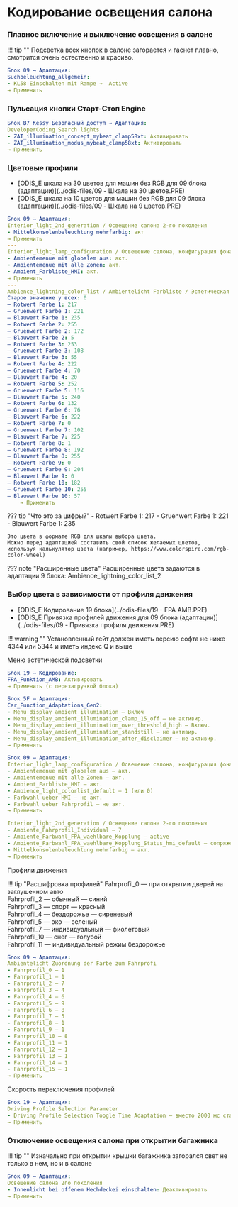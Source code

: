 
# Кодирование освещения салона

### Плавное включение и выключение освещения в салоне

!!! tip ""
    Подсветка всех кнопок в салоне загорается и гаснет плавно, смотрится очень естественно и красиво. 
    
``` yaml title="логин-пароль: 31347"
Блок 09 → Адаптация:
Suchbeleuchtung_allgemein:
- KL58 Einschalten mit Rampe →  Active
→ Применить
```

### Пульсация кнопки Старт-Стоп Engine

``` yaml title="логин-пароль: 20103"
Блок В7 Kessy Безопасный доступ → Адаптация:
DeveloperCoding Search lights
- ZAT_illumination_concept_mybeat_clamp58xt: Активировать
- ZAT_illumination_modus_mybeat_clamp58xt: Активировать
→ Применить
```

### Цветовые профили

+ [ODIS_E шкала на 30 цветов для машин без RGB для 09 блока (адаптации)](../odis-files/09 - Шкала на 30 цветов.PRE)    
+ [ODIS_E шкала на 10 цветов для машин без RGB для 09 блока (адаптации)](../odis-files/09 - Шкала на 9 цветов.PRE)

``` yaml title="логин-пароль: 31347"
Блок 09 → Адаптация:
Interior_light_2nd_generation / Освещение салона 2-го поколения
- Mittelkonsolenbeleuchtung mehrfarbig: акт
→ Применить
---
Interior_light_lamp_configuration / Освещение салона, конфигурация фонарей
- Ambientemenue mit globalem aus: акт.
- Ambientemenue mit alle Zonen: акт.
- Ambient_Farbliste_HMI: акт.
→ Применить
---
Ambience_lightning_color_list / Ambientelicht Farbliste / Эстетическая подсветка
Старое значение у всех: 0
— Rotwert Farbe 1: 217
— Gruenwert Farbe 1: 221
— Blauwert Farbe 1: 235
— Rotwert Farbe 2: 255
— Gruenwert Farbe 2: 172
— Blauwert Farbe 2: 5
— Rotwert Farbe 3: 253
— Gruenwert Farbe 3: 108
— Blauwert Farbe 3: 55
— Rotwert Farbe 4: 222
— Gruenwert Farbe 4: 70
— Blauwert Farbe 4: 20
— Rotwert Farbe 5: 252
— Gruenwert Farbe 5: 116
— Blauwert Farbe 5: 240
— Rotwert Farbe 6: 132
— Gruenwert Farbe 6: 76
— Blauwert Farbe 6: 222
— Rotwert Farbe 7: 0
— Gruenwert Farbe 7: 102
— Blauwert Farbe 7: 225
— Rotwert Farbe 8: 1
— Gruenwert Farbe 8: 192
— Blauwert Farbe 8: 255
— Rotwert Farbe 9: 0
— Gruenwert Farbe 9: 204
— Blauwert Farbe 9: 0
— Rotwert Farbe 10: 182
— Gruenwert Farbe 10: 255
— Blauwert Farbe 10: 57
	→ Применить
```

??? tip "Что это за цифры?"
    - Rotwert Farbe 1: 217
    - Gruenwert Farbe 1: 221
    - Blauwert Farbe 1: 235
    
    Это цвета в формате RGB для шкалы выбора цвета. 
    Можно перед адаптацией составить свой список желаемых цветов, используя калькулятор цвета (например, https://www.colorspire.com/rgb-color-wheel)
	
??? note "Расширенные цвета"
    Расширенные цвета задаются в адаптации 9 блока: 
    Ambience_lightning_color_list_2

### Выбор цвета в зависимости от профиля движения

+ [ODIS_E Кодирование 19 блока](../odis-files/19 - FPA AMB.PRE)
+ [ODIS_E Привязка профилей движения для 09 блока (адаптации)](../odis-files/09 - Привязка профиля движения.PRE)

!!! warning ""
    Установленный гейт должен иметь версию софта не ниже 4344 или 5344 и иметь индекс Q и выше

Меню эстетической подсветки

``` yaml
Блок 19 → Кодирование:
FPA_Funktion_AMB: Активировать
→ Применить (с перезагрузкой блока)
```

``` yaml
Блок 5F → Адаптация:
Car_Function_Adaptations_Gen2:
- Menu_display_ambient_illumination — Включ
- Menu_display_ambient_illumination_clamp_15_off — не активир.
- Menu_display_ambient_illumination_over_threshold_high — Включ.
- Menu_display_ambient_illumination_standstill — не активир.
- Menu_display_ambient_illumination_after_disclaimer — не активир.
→ Применить 
```

``` yaml title="логин-пароль: 31347"
Блок 09 → Адаптация:
Interior_light_lamp_configuration / Освещение салона, конфигурация фонарей
- Ambientemenue mit globalem aus — акт.
- Ambientemenue mit alle Zonen — акт.
- Ambient_Farbliste_HMI — акт.
- Ambience_light_colorlist_default — 1 (или 0)
- Farbwahl ueber HMI — не акт.
- Farbwahl ueber Fahrprofil — не акт.
→ Применить

Interior_light_2nd_generation / Освещение салона 2-го поколения
- Ambiente_Fahrprofil_Individual — 7
- Ambiente_Farbwahl_FPA_waehlbare_Kopplung — active
- Ambiente_Farbwahl_FPA_waehlbare_Kopplung_Status_hmi_default — сопряжены (coupled)
- Mittelkonsolenbeleuchtung mehrfarbig — акт.
→ Применить
```

Профили движения

!!! tip "Расшифровка профилей"
    Fahrprofil_0 — при открытии дверей на заглушенном авто  
    Fahrprofil_2 — обычный — синий  
    Fahrprofil_3 — спорт — красный  
    Fahrprofil_4 — бездорожье — сиреневый  
    Fahrprofil_5 — эко — зеленый  
    Fahrprofil_7 — индивидуальный — фиолетовый  
    Fahrprofil_10 — снег — голубой  
    Fahrprofil_11 — индивидуальный режим бездорожье  

``` yaml title="логин-пароль: 31347"
Блок 09 → Адаптация:
Ambientelicht Zuordnung der Farbe zum Fahrprofi
- Fahrprofil_0 — 1
- Fahrprofil_1 — 1
- Fahrprofil_2 — 7
- Fahrprofil_3 — 4
- Fahrprofil_4 — 6
- Fahrprofil_5 — 9
- Fahrprofil_6 — 8
- Fahrprofil_7 — 5
- Fahrprofil_8 — 1
- Fahrprofil_9 — 1
- Fahrprofil_10 — 8
- Fahrprofil_11 — 1
- Fahrprofil_12 — 1
- Fahrprofil_13 — 1
- Fahrprofil_14 — 1
- Fahrprofil_15 — 1
→ Применить
```

Скорость переключения профилей
``` yaml title="логин-пароль: 31347"
Блок 19 → Адаптация:
Driving Profile Selection Parameter 
- Driving Profile Selection Toogle Time Adaptation — вместо 2000 мс ставим 0
→ Применить
```

### Отключение освещения салона при открытии багажника

!!! tip ""
    Изначально при открытии крышки багажника загорался свет не только в нем, но и в салоне

``` yaml title="логин-пароль: 31347"
Блок 09 → Адаптация:
Освещение салона 2го поколения
- Innenlicht bei offenem Hechdeckei einschalten: Деактивировать
→ Применить
```